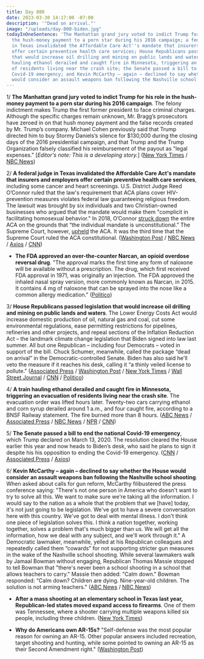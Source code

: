 ```yaml
---
title: Day 800
date: 2023-03-30 14:17:00 -07:00
description: '"Dead on arrival."'
image: "/uploads/day-800-biden.jpg"
todayInOneSentence: 'The Manhattan grand jury voted to indict Trump for his role in
  the hush-money payment to a porn star during his 2016 campaign; a federal judge
  in Texas invalidated the Affordable Care Act''s mandate that insurers and employers
  offer certain preventive health care services; House Republicans passed legislation
  that would increase oil drilling and mining on public lands and waters; a train
  hauling ethanol derailed and caught fire in Minnesota, triggering an evacuation
  of residents living near the crash site; the Senate passed a bill to end the national
  Covid-19 emergency; and Kevin McCarthy – again – declined to say whether the House
  would consider an assault weapons ban following the Nashville school shooting. '
---
```


1/ **The Manhattan grand jury voted to indict Trump for his role in the hush-money payment to a porn star during his 2016 campaign**. The felony indictment makes Trump the first former president to face criminal charges. Although the specific charges remain unknown, Mr. Bragg’s prosecutors have zeroed in on that hush money payment and the false records created by Mr. Trump’s company. Michael Cohen previously said that Trump directed him to buy Stormy Daniels’s silence for $130,000 during the closing days of the 2016 presidential campaign, and that Trump and the Trump Organization falsely classified his reimbursement of the payout as "legal expenses." [*Editor's note: This is a developing story.*] ([New York Times](https://www.nytimes.com/live/2023/03/30/nyregion/trump-indictment-news) / [NBC News](https://www.nbcnews.com/politics/donald-trump/manhattan-grand-jury-voted-whether-indict-trump-rcna73588))

2/ **A federal judge in Texas invalidated the Affordable Care Act's mandate that insurers and employers offer certain preventive health care services**, including some cancer and heart screenings. U.S. District Judge Reed O’Connor ruled that the law's requirement that ACA plans cover HIV-prevention measures violates federal law guaranteeing religious freedom. The lawsuit was brought by six individuals and two Christian-owned businesses who argued that the mandate would make them "complicit in facilitating homosexual behavior." In 2018, O’Connor [struck down](https://whatthefuckjusthappenedtoday.com/2018/12/17/day-697/) the entire ACA on the grounds that “the individual mandate is unconstitutional.” The Supreme Court, however, [upheld](https://whatthefuckjusthappenedtoday.com/2021/06/17/day-149/#1-the-supreme-court-upheld-the-affor) the ACA. It was the third time that the Supreme Court ruled the ACA constitutional. ([Washington Post](https://www.washingtonpost.com/health/2023/03/30/affordable-care-act-judge-oconnor/) / [NBC News](https://www.nbcnews.com/politics/politics-news/judge-strikes-obamacare-provision-requiring-insurers-cover-preventive-rcna77399) / [Axios](https://www.axios.com/2023/03/30/affordable-care-act-preventative-service-mandate-struck-down) / [CNN](https://www.cnn.com/2023/03/30/politics/affordable-care-act-preventive-care-reed-oconnor/index.html))

* **The FDA approved an over-the-counter Narcan, an opioid overdose reversal drug**. "The approval marks the first time any form of naloxone will be available without a prescription. The drug, which first received FDA approval in 1971, was originally an injection. The FDA approved the inhaled nasal spray version, more commonly known as Narcan, in 2015. It contains 4 mg of naloxone that can be sprayed into the nose like a common allergy medication." ([Politico](https://www.politico.com/news/2023/03/29/fda-otc-narcan-spray-approval-00089376))

3/ **House Republicans passed legislation that would increase oil drilling and mining on public lands and waters**. The Lower Energy Costs Act would increase domestic production of oil, natural gas and coal, cut some environmental regulations, ease permitting restrictions for pipelines, refineries and other projects, and repeal sections of the Inflation Reduction Act – the landmark climate change legislation that Biden signed into law last summer. All but one Republican – including four Democrats – voted in support of the bill. Chuck Schumer, meanwhile, called the package “dead on arrival” in the Democratic-controlled Senate. Biden has also said he'll veto the measure if it reaches his desk, calling it “a thinly veiled license to pollute.” ([Associated Press](https://apnews.com/article/climate-change-energy-oil-biden-republican-congress-b2d799a4b69dec464afb906c14f938d2) / [Washington Post](https://www.washingtonpost.com/politics/2023/03/30/house-republicans-energy-legislation/) / [New York Times](https://www.nytimes.com/2023/03/30/us/politics/gop-energy-bill.html) / [Wall Street Journal](https://www.wsj.com/articles/house-to-vote-on-gop-energy-agenda-boosting-oil-and-gas-production-7367ca25?mod=djemalertNEWS) / [CNN](https://www.cnn.com/2023/03/30/politics/house-republican-energy-bill) / [Politico](https://www.politico.com/news/2023/03/30/house-republicans-marquee-energy-bill-00089529))

4/ **A train hauling ethanol derailed and caught fire in Minnesota, triggering an evacuation of residents living near the crash site**. The evacuation order was lifted hours later. Twenty-two cars carrying ethanol and corn syrup derailed  around 1 a.m., and four caught fire, according to a BNSF Railway statement. The fire burned more than 8 hours. ([ABC News](https://abcnews.go.com/US/evacuation-order-issued-minnesota-train-derailment/story?id=98227514) / [Associated Press](https://apnews.com/article/minnesota-train-derailment-evacuation-ethanol-fire-73cc3e80f616070806f8f8b35191a616) / [NBC News](https://www.nbcnews.com/news/us-news/train-carrying-ethanol-derails-catches-fire-sparking-evacuation-reside-rcna77363) / [NPR](https://www.npr.org/2023/03/30/1166998646/minnesota-train-derailment-evacuation-fire-ethanol) / [CNN](https://www.cnn.com/2023/03/30/us/raymond-minnesota-train-derailment/))

5/ **The Senate passed a bill to end the national Covid-19 emergency**, which Trump declared on March 13, 2020. The resolution cleared the House earlier this year and now heads to Biden’s desk, who said he plans to sign it despite his his opposition to ending the Covid-19 emergency. ([CNN](https://www.cnn.com/2023/03/29/politics/vote-to-end-covid-emergency-congress/index.html) / [Associated Press](https://apnews.com/article/covid-biden-senate-national-emergency-bill-f0e08810c28cc648a9b778a86d2dc7e1) / [Axios](https://www.axios.com/2023/03/30/biden-house-democrats-covid-emergency))

6/ **Kevin McCarthy – again – declined to say whether the House would consider an assault weapons ban following the Nashville school shooting**. When asked about calls for gun reform, McCarthy filibustered the press conference saying: "There's not one person in America who doesn't want to try to solve all this. We want to make sure we're taking all the information. I would say to the nation as a whole that the problem that we \[have\] today, it's not just going to be legislation. We've got to have a severe conversation here with this country. We've got to deal with mental illness. I don't think one piece of legislation solves this. I think a nation together, working together, solves a problem that's much bigger than us. We will get all the information, how we deal with any subject, and we'll work through it." A Democratic lawmaker, meanwhile, yelled at his Republican colleagues and repeatedly called them “cowards” for not supporting stricter gun measures in the wake of the Nashville school shooting. While several lawmakers walk by Jamaal Bowman without engaging, Republican Thomas Massie stopped to tell Bowman that "there's never been a school shooting in a school that allows teachers to carry." Massie then added: "Calm down." Bowman responded: “Calm down? Children are dying. Nine-year-old children. The solution is not arming teachers." ([ABC News](https://abcnews.go.com/Politics/republican-leader-dodges-questions-assault-weapons-ban-after/story?id=98236644) / [NBC News](https://www.nbcnews.com/politics/congress/democrat-calls-republicans-cowards-tense-exchange-gun-violence-rcna77342))

* **After a mass shooting at an elementary school in Texas last year, Republican-led states moved expand access to firearms**. One of them was Tennessee, where a shooter carrying multiple weapons killed six people, including three children. ([New York Times](https://www.nytimes.com/2023/03/29/us/nashville-gun-laws.html))

* **Why do Americans own AR-15s?** "Self-defense was the most popular reason for owning an AR-15. Other popular answers included recreation, target shooting and hunting, while some pointed to owning an AR-15 as their Second Amendment right." ([Washington Post](https://www.washingtonpost.com/nation/interactive/2023/american-ar-15-gun-owners/))